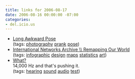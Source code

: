 ```yaml
---
title: links for 2006-08-17
date: 2006-08-16 00:00:00 -07:00
categories:
- del.icio.us
---
```


<ul class="delicious">
	<li>
		<div class="delicious-link"><a href="http://www.longawkwardpose.com/">Long Awkward Pose</a></div>
		<div class="delicious-tags">(tags: <a href="http://del.icio.us/torrez/photography">photography</a> <a href="http://del.icio.us/torrez/prank">prank</a> <a href="http://del.icio.us/torrez/pose">pose</a>)</div>
	</li>
	<li>
		<div class="delicious-link"><a href="http://www.princeton.edu/~ina/infographics/index.html">International Networks Archive \\ Remapping Our World</a></div>
		<div class="delicious-tags">(tags: <a href="http://del.icio.us/torrez/infographic">infographic</a> <a href="http://del.icio.us/torrez/design">design</a> <a href="http://del.icio.us/torrez/maps">maps</a> <a href="http://del.icio.us/torrez/statistics">statistics</a> <a href="http://del.icio.us/torrez/art">art</a>)</div>
	</li>
	<li>
		<div class="delicious-link"><a href="http://www.ochenk.com/entry.php?id=63">What?</a></div>
		<div class="delicious-extended">14,000 Hz and that's pushing it.</div>
		<div class="delicious-tags">(tags: <a href="http://del.icio.us/torrez/hearing">hearing</a> <a href="http://del.icio.us/torrez/sound">sound</a> <a href="http://del.icio.us/torrez/audio">audio</a> <a href="http://del.icio.us/torrez/test">test</a>)</div>
	</li>
</ul>
